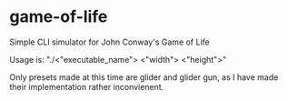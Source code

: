 # game-of-life
Simple CLI simulator for John Conway's Game of Life

Usage is: "./<"executable_name"> <"width"> <"height">"

Only presets made at this time are glider and glider gun,
as I have made their implementation rather inconvienent.
